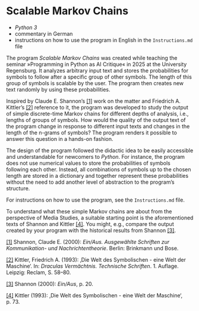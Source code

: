 # Scalable Markov Chains

- _Python 3_
- commentary in German
- instructions on how to use the program in English in the `Instructions.md` file

The program _Scalable Markov Chains_ was created while teaching the seminar »Programming in Python as AI Critique« in 2025 at the University Regensburg. It analyzes arbitrary input text and stores the probabilities for symbols to follow after a specific group of other symbols. The length of this group of symbols is scalable by the user. The program then creates new text randomly by using these probabilities.

Inspired by Claude E. Shannon’s [[1]](#_ftn1) work on the matter and Friedrich A. Kittler’s [[2]](#_ftn2) reference to it, the program was developed to study the output of simple discrete-time Markov chains for different depths of analysis, i.e., lengths of groups of symbols. How would the quality of the output text of the program change in response to different input texts and changes in the length of the n-grams of symbols? The program renders it possible to answer this question in a hands-on fashion.

The design of the program followed the didactic idea to be easily accessible and understandable for newcomers to _Python_. For instance, the program does not use numerical values to store the probabilities of symbols following each other. Instead, all combinations of symbols up to the chosen length are stored in a dictionary and together represent these probabilities without the need to add another level of abstraction to the program’s structure.

For instructions on how to use the program, see the `Instructions.md` file.

To understand what these simple Markov chains are about from the perspective of Media Studies, a suitable starting point is the aforementioned texts of Shannon and Kittler [[4]](#_ftn4). You might, e.g., compare the output created by your program with the historical results from Shannon [[3]](#_ftn3). 

[[1]](#_ftnref1) Shannon, Claude E. (2000): _Ein/Aus. Ausgewählte Schriften zur Kommunikation- und Nachrichtentheorie_. Berlin: Brinkmann und Bose.

[[2]](#_ftnref2) Kittler, Friedrich A. (1993): ‚Die Welt des Symbolischen - eine Welt der Maschine‘. In: _Draculas Vermächtnis. Technische Schriften_. 1. Auflage. Leipzig: Reclam, S. 58–80.

[[3]](#_ftnref3) Shannon (2000): _Ein/Aus_, p. 20.

[[4]](#_ftnref4) Kittler (1993): ‚Die Welt des Symbolischen - eine Welt der Maschine‘, p. 73.
